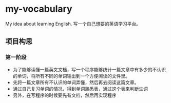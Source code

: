 # my-vocabulary
My idea about learning English.
写一个自己想要的英语学习平台。
## 项目构思
### 第一阶段
- 为了能够读懂一篇英文文档，写一个程序能够统计一篇文章中有多少的不认识的单词，将所有不同的单词输出到一个方便阅读的文件里。
- 先将一篇文章所有不认识的单词弄懂，然后再去阅读这篇文章。
- 通过自己复习单词的情况，得到单词熟悉表，通过这个表来判断生词
- 另外，在写程序的时候要先有文档，然后再实现程序
